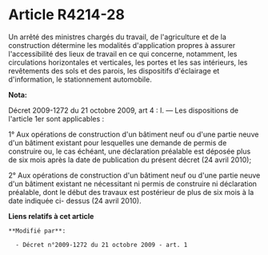 # Article R4214-28

Un arrêté des ministres chargés du travail, de l'agriculture et de la construction détermine les modalités d'application
propres à assurer l'accessibilité des lieux de travail en ce qui concerne, notamment, les circulations horizontales et
verticales, les portes et les sas intérieurs, les revêtements des sols et des parois, les dispositifs d'éclairage et
d'information, le stationnement automobile.

**Nota:**

Décret 2009-1272 du 21 octobre 2009, art 4 : I. ― Les dispositions de l'article 1er sont applicables :

1° Aux opérations de construction d'un bâtiment neuf ou d'une partie neuve d'un bâtiment existant pour lesquelles une demande
de permis de construire ou, le cas échéant, une déclaration préalable est déposée plus de six mois après la date de
publication du présent décret (24 avril 2010);

2° Aux opérations de construction d'un bâtiment neuf ou d'une partie neuve d'un bâtiment existant ne nécessitant ni permis de
construire ni déclaration préalable, dont le début des travaux est postérieur de plus de six mois à la date indiquée ci-
dessus (24 avril 2010).

**Liens relatifs à cet article**

	**Modifié par**:

	  - Décret n°2009-1272 du 21 octobre 2009 - art. 1
